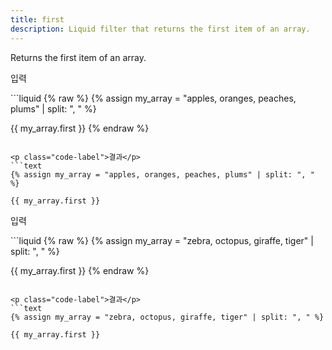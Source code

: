 ```yaml
---
title: first
description: Liquid filter that returns the first item of an array.
---
```


Returns the first item of an array.

<p class="code-label">입력</p>
```liquid
{% raw %}
{% assign my_array = "apples, oranges, peaches, plums" | split: ", " %}

{{ my_array.first }}
{% endraw %}
```

<p class="code-label">결과</p>
```text
{% assign my_array = "apples, oranges, peaches, plums" | split: ", " %}

{{ my_array.first }}
```

<p class="code-label">입력</p>
```liquid
{% raw %}
{% assign my_array = "zebra, octopus, giraffe, tiger" | split: ", " %}

{{ my_array.first }}
{% endraw %}
```

<p class="code-label">결과</p>
```text
{% assign my_array = "zebra, octopus, giraffe, tiger" | split: ", " %}

{{ my_array.first }}
```
